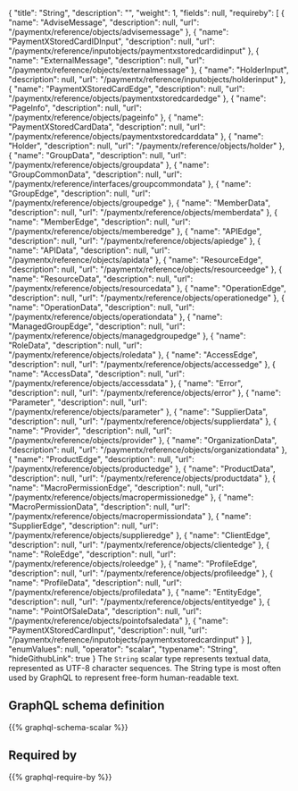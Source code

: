 {
  "title": "String",
  "description": "",
  "weight": 1,
  "fields": null,
  "requireby": [
    {
      "name": "AdviseMessage",
      "description": null,
      "url": "/paymentx/reference/objects/advisemessage"
    },
    {
      "name": "PaymentXStoredCardIDInput",
      "description": null,
      "url": "/paymentx/reference/inputobjects/paymentxstoredcardidinput"
    },
    {
      "name": "ExternalMessage",
      "description": null,
      "url": "/paymentx/reference/objects/externalmessage"
    },
    {
      "name": "HolderInput",
      "description": null,
      "url": "/paymentx/reference/inputobjects/holderinput"
    },
    {
      "name": "PaymentXStoredCardEdge",
      "description": null,
      "url": "/paymentx/reference/objects/paymentxstoredcardedge"
    },
    {
      "name": "PageInfo",
      "description": null,
      "url": "/paymentx/reference/objects/pageinfo"
    },
    {
      "name": "PaymentXStoredCardData",
      "description": null,
      "url": "/paymentx/reference/objects/paymentxstoredcarddata"
    },
    {
      "name": "Holder",
      "description": null,
      "url": "/paymentx/reference/objects/holder"
    },
    {
      "name": "GroupData",
      "description": null,
      "url": "/paymentx/reference/objects/groupdata"
    },
    {
      "name": "GroupCommonData",
      "description": null,
      "url": "/paymentx/reference/interfaces/groupcommondata"
    },
    {
      "name": "GroupEdge",
      "description": null,
      "url": "/paymentx/reference/objects/groupedge"
    },
    {
      "name": "MemberData",
      "description": null,
      "url": "/paymentx/reference/objects/memberdata"
    },
    {
      "name": "MemberEdge",
      "description": null,
      "url": "/paymentx/reference/objects/memberedge"
    },
    {
      "name": "APIEdge",
      "description": null,
      "url": "/paymentx/reference/objects/apiedge"
    },
    {
      "name": "APIData",
      "description": null,
      "url": "/paymentx/reference/objects/apidata"
    },
    {
      "name": "ResourceEdge",
      "description": null,
      "url": "/paymentx/reference/objects/resourceedge"
    },
    {
      "name": "ResourceData",
      "description": null,
      "url": "/paymentx/reference/objects/resourcedata"
    },
    {
      "name": "OperationEdge",
      "description": null,
      "url": "/paymentx/reference/objects/operationedge"
    },
    {
      "name": "OperationData",
      "description": null,
      "url": "/paymentx/reference/objects/operationdata"
    },
    {
      "name": "ManagedGroupEdge",
      "description": null,
      "url": "/paymentx/reference/objects/managedgroupedge"
    },
    {
      "name": "RoleData",
      "description": null,
      "url": "/paymentx/reference/objects/roledata"
    },
    {
      "name": "AccessEdge",
      "description": null,
      "url": "/paymentx/reference/objects/accessedge"
    },
    {
      "name": "AccessData",
      "description": null,
      "url": "/paymentx/reference/objects/accessdata"
    },
    {
      "name": "Error",
      "description": null,
      "url": "/paymentx/reference/objects/error"
    },
    {
      "name": "Parameter",
      "description": null,
      "url": "/paymentx/reference/objects/parameter"
    },
    {
      "name": "SupplierData",
      "description": null,
      "url": "/paymentx/reference/objects/supplierdata"
    },
    {
      "name": "Provider",
      "description": null,
      "url": "/paymentx/reference/objects/provider"
    },
    {
      "name": "OrganizationData",
      "description": null,
      "url": "/paymentx/reference/objects/organizationdata"
    },
    {
      "name": "ProductEdge",
      "description": null,
      "url": "/paymentx/reference/objects/productedge"
    },
    {
      "name": "ProductData",
      "description": null,
      "url": "/paymentx/reference/objects/productdata"
    },
    {
      "name": "MacroPermissionEdge",
      "description": null,
      "url": "/paymentx/reference/objects/macropermissionedge"
    },
    {
      "name": "MacroPermissionData",
      "description": null,
      "url": "/paymentx/reference/objects/macropermissiondata"
    },
    {
      "name": "SupplierEdge",
      "description": null,
      "url": "/paymentx/reference/objects/supplieredge"
    },
    {
      "name": "ClientEdge",
      "description": null,
      "url": "/paymentx/reference/objects/clientedge"
    },
    {
      "name": "RoleEdge",
      "description": null,
      "url": "/paymentx/reference/objects/roleedge"
    },
    {
      "name": "ProfileEdge",
      "description": null,
      "url": "/paymentx/reference/objects/profileedge"
    },
    {
      "name": "ProfileData",
      "description": null,
      "url": "/paymentx/reference/objects/profiledata"
    },
    {
      "name": "EntityEdge",
      "description": null,
      "url": "/paymentx/reference/objects/entityedge"
    },
    {
      "name": "PointOfSaleData",
      "description": null,
      "url": "/paymentx/reference/objects/pointofsaledata"
    },
    {
      "name": "PaymentXStoredCardInput",
      "description": null,
      "url": "/paymentx/reference/inputobjects/paymentxstoredcardinput"
    }
  ],
  "enumValues": null,
  "operator": "scalar",
  "typename": "String",
  "hideGithubLink": true
}
The `String` scalar type represents textual data, represented as UTF-8 character sequences. The String type is most often used by GraphQL to represent free-form human-readable text.
## GraphQL schema definition

{{% graphql-schema-scalar %}}

## Required by

{{% graphql-require-by %}}
